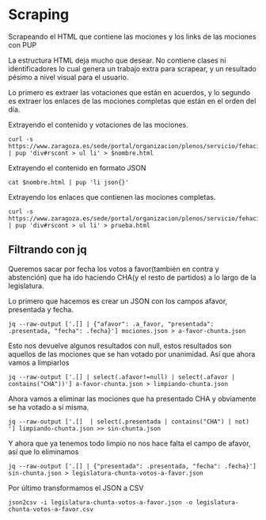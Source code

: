 # Scraping

Scrapeando el HTML que contiene las mociones y los links de las mociones con PUP

La estructura HTML deja mucho que desear. No contiene clases ni identificadores lo cual genera un trabajo extra para scrapear, y un resultado pésimo a nivel visual para el usuario.

Lo primero es extraer las votaciones que están en acuerdos, y lo segundo es extraer los enlaces de las mociones completas que están en el orden del día.

Extrayendo el contenido y votaciones de las mociones.
```
curl -s https://www.zaragoza.es/sede/portal/organizacion/plenos/servicio/fehaciente/68342 | pup 'div#rscont > ul li' > $nombre.html
```

Extrayendo el contenido en formato JSON

```
cat $nombre.html | pup 'li json{}'
```

Extrayendo los enlaces que contienen las mociones completas. 

```
curl -s https://www.zaragoza.es/sede/portal/organizacion/plenos/servicio/fehaciente/68085 | pup 'div#rscont > ul li' > prueba.html
```


## Filtrando con jq

Queremos sacar por fecha los votos a favor(también en contra y abstención) que ha ido haciendo CHA(y el resto de partidos) a lo largo de la legislatura.

Lo primero que hacemos es crear un JSON con los campos afavor, presentada y fecha.

```
jq --raw-output ['.[] | {"afavor": .a_favor, "presentada": .presentada, "fecha": .fecha}'] mociones.json > a-favor-chunta.json
```

Esto nos devuelve algunos resultados con null, estos resultados son aquellos de las mociones que se han votado por unanimidad. Así que ahora vamos a limpiarlos

```
jq --raw-output ['.[] | select(.afavor!=null) | select(.afavor | contains("CHA"))'] a-favor-chunta.json > limpiando-chunta.json
```

Ahora vamos a eliminar las mociones que ha presentado CHA y obviamente se ha votado a sí misma.

```
jq --raw-output ['.[]  | select(.presentada | contains("CHA") | not) '] limpiando-chunta.json >> sin-chunta.json
```

Y ahora que ya tenemos todo limpio no nos hace falta el campo de afavor, así que lo eliminamos

```
jq --raw-output ['.[] | {"presentada": .presentada, "fecha": .fecha}'] sin-chunta.json > legislatura-chunta-votos-a-favor.json
```

Por último transformamos el JSON a CSV

```
json2csv -i legislatura-chunta-votos-a-favor.json -o legislatura-chunta-votos-a-favor.csv
```
